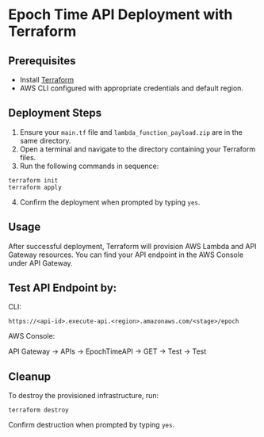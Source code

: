 # Epoch Time API Deployment with Terraform

## Prerequisites
- Install [Terraform](https://www.terraform.io/downloads.html)
- AWS CLI configured with appropriate credentials and default region.

## Deployment Steps
1. Ensure your `main.tf` file and `lambda_function_payload.zip` are in the same directory.
2. Open a terminal and navigate to the directory containing your Terraform files.
3. Run the following commands in sequence:

```
terraform init
terraform apply
```

4. Confirm the deployment when prompted by typing `yes`.

## Usage
After successful deployment, Terraform will provision AWS Lambda and API Gateway resources. You can find your API endpoint in the AWS Console under API Gateway.

## Test API Endpoint by:

CLI:
```
https://<api-id>.execute-api.<region>.amazonaws.com/<stage>/epoch

```
AWS Console:

API Gateway -> APIs -> EpochTimeAPI -> GET -> Test -> Test

## Cleanup
To destroy the provisioned infrastructure, run:

```
terraform destroy
```

Confirm destruction when prompted by typing `yes`.
